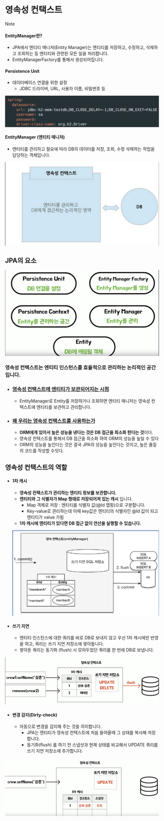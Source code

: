 # 영속성 컨택스트 

> [!NOTE]
>
> #### EntityManager란?
>
> - JPA에서 엔티티 매니저(Entity Manager)는 엔티티를 저장하고, 수정하고, 삭제하고 조회하는 등 엔티티와 관련된 모든 일을 처리합니다.
> - EntityManagerFactory를 통해서 생성되어집니다.



#### Persistence Unit

- 데이터베이스 연결을 위한 설정
  - JDBC 드라이버, URL, 사용자 이름, 비밀번호 등

![image-20241207193653058](https://raw.githubusercontent.com/CUCU7103/save-image-repo/main/image/image-20241207193653058.png)

#### EntityManager (엔티티 매니저) 

- 엔티티를 관리하고 필요에 따라 DB의 데이터를 저장, 조회, 수정 삭제하는 작업을 담당하는 객체입니다.

![image-20241207193702907](https://raw.githubusercontent.com/CUCU7103/save-image-repo/main/image/image-20241207193702907.png)



## JPA의 요소

![image-20241207193711511](https://raw.githubusercontent.com/CUCU7103/save-image-repo/main/image/image-20241207193711511.png)

### 영속성 컨텍스트는 엔티티 인스턴스를 효율적으로 관리하는 논리적인 공간입니다.

- ### **<u>영속성 컨택스트에 엔티티가 보관되어지는 시점</u>**

  - EntityManager로 Entity를 저장하거나 조회하면 엔티티 매니저는 영속성 컨택스트에 엔티티를 보관하고 관리합니다.

- ### **<u>왜 우리는 영속성 컨택스트를 사용하는가</u>**

  - **ORM에게 있어서 높은 성능을 낸다는 것은  DB 접근을 최소화 한다는 것**이다.
  - 영속성 컨텍스트를 통해서 DB 접근을 최소화 하여 ORM의 성능을 높일 수 있다
  - ORM의 성능을 높인다는 것은 결국 JPA의 성능을 높인다는 것이고, 높은 품질의 코드를 작성할 수잇다.

## 영속성 컨택스트의 역할

- #### **1차 캐시** 

  - **영속성 컨택스트가 관리하는 엔티티 정보를 보관합니다.** 
  - **엔티티와 그 식별자가 Map 형태로 저장되어져 있는 캐시** 입니다.
    - Map 객체로 저장 : 엔티티를 식별자 값(@Id 맵핑)으로 구분합니다.
    - Key-value로 관리하는데 이때 key값은 엔티티의 식별자인  @Id 값이 되고 엔티티가 value 가됨
  - **1차 캐시에 엔티티가 있다면 DB 접근 없이 연산을 실행할 수 있습니다.**

  ![image-20241207193730691](https://raw.githubusercontent.com/CUCU7103/save-image-repo/main/image/image-20241207193730691.png)



- #### **쓰기 지연**

  - 엔티티 인스턴스에 대한 쿼리를 바로 DB로 보내지 않고 우선 1차 캐시에만 반영을 하고,  쿼리는 쓰기 지연 저장소에 쌓아둡니다.
  - 쌓아둔 쿼리는 동기화 (flush) 시 모아두었던 쿼리를 한 번에 DB로 보냅니다.

![image-20241207193749155](https://raw.githubusercontent.com/CUCU7103/save-image-repo/main/image/image-20241207193749155.png)

- #### **변경 감지(Dirty-check)**

  - 자동으로 변경을 감지해 주는 것을 의미합니다.
    - JPA는 엔티티가 영속성 컨택스트에 처음 들어올때 그 상태를 복사해 저장합니다.
    - 동기화(flush) 를 하기 전 스냅샷과 현재 상태를 비교해서 UPDATE 쿼리를 쓰기 지연 저장소에 추가합니다.

![image-20241207193757711](https://raw.githubusercontent.com/CUCU7103/save-image-repo/main/image/image-20241207193757711.png)







